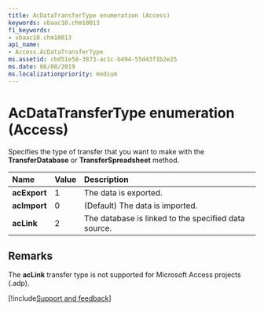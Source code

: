 ```yaml
---
title: AcDataTransferType enumeration (Access)
keywords: vbaac10.chm10013
f1_keywords:
- vbaac10.chm10013
api_name:
- Access.AcDataTransferType
ms.assetid: cbd51e58-3873-ac1c-b494-55d43f1b2e25
ms.date: 06/08/2019
ms.localizationpriority: medium
---
```



# AcDataTransferType enumeration (Access)

Specifies the type of transfer that you want to make with the **TransferDatabase** or **TransferSpreadsheet** method.

|Name|Value|Description|
|:-----|:-----|:-----|
|**acExport**|1|The data is exported.|
|**acImport**|0|(Default) The data is imported.|
|**acLink**|2|The database is linked to the specified data source.|

## Remarks

The **acLink** transfer type is not supported for Microsoft Access projects (.adp).

[!include[Support and feedback](~/includes/feedback-boilerplate.md)]
